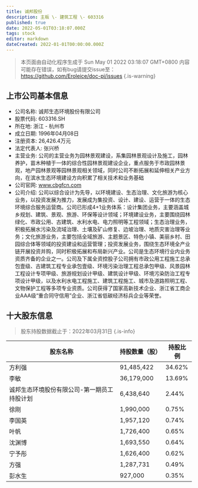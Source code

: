 ```yaml
---
title: 诚邦股份
description: 主板 \- 建筑工程 \- 603316
published: true
date: 2022-05-01T03:18:07.000Z
tags: stock
editor: markdown
dateCreated: 2022-01-01T00:00:00.000Z
---
```


> 本页面由自动化程序生成于 Sun May 01 2022 03:18:07 GMT+0800
> 内容可能存在错误，如有bug请提交issue至：https://github.com/Eroleice/doc-pi/issues
{.is-warning}

## 上市公司基本信息
- 公司名称: 诚邦生态环境股份有限公司
- 股票代码: 603316.SH
- 所在地: 浙江 - 杭州市
- 成立日期: 1996年04月08日
- 注册资本: 26,426.4万元
- 法定代表人: 张兴桥
- 主营业务: 公司的主营业务为园林景观建设，系集园林景观设计及施工，园林养护，苗木种植于一体的综合性园林景观建设企业，重点服务于市政园林景观，地产园林景观等园林景观相关领域，同时公司不断拓展和延伸相关产业方向，在滨水生态环境建设方向积累了相关技术和业务基础
- 公司官网: www.cbgfcn.com
- 公司介绍: 公司以综合设计为先导，以环境建设、生态治理、文化旅游为核心业务，以投资发展为推力，发展成为集投资、设计、建设、运营于一体的生态环境综合服务运营商。公司已形成4+1业务体系：设计集团业务，主要涵盖城乡规划、建筑、景观、旅游、环保等设计领域；环境建设业务，主要围绕园林绿化、市政公用、古建筑、水利水电、电力照明等工程领域；生态治理业务，积极拓展水污染及流域治理、土壤及矿山修复、边坡治理、地质灾害治理等业务；文化旅游业务，主要包括全域旅游、主题景区、特色小镇、美丽乡村、田园综合体等领域的投资建设和运营管理；投资发展业务，围绕生态环境全产业链开展投资并购，同时积极拓展和布局新兴产业。公司是生态环境行业内业务资质齐备的企业之一。公司及下属全资控股子公司拥有市政公用工程施工总承包壹级、古建筑工程专业承包壹级、环境污染治理工程总承包甲级、风景园林工程设计专项甲级、旅游规划设计甲级、建筑设计甲级、环境污染防治工程专项设计甲级，以及水利水电工程施工、建筑工程施工、城市及道路照明工程、文物保护工程等多项专业资质。公司获得了国家高新技术企业、浙江省工商企业AAA级“重合同守信用”企业、浙江省低碳经济标兵企业等荣誉。


## 十大股东信息
> 股东持股数据截止于：2022年03月31日
{.is-info}

| 股东名称 | 持股数量（股） | 持股比例 |
| --- | --- | --- |
| 方利强 | 91,485,422 | 34.62% |
| 李敏 | 36,179,000 | 13.69% |
| 诚邦生态环境股份有限公司-第一期员工持股计划 | 6,438,640 | 2.44% |
| 徐刚 | 1,990,000 | 0.75% |
| 李国英 | 1,957,120 | 0.74% |
| 叶帆 | 1,726,400 | 0.65% |
| 沈渊博 | 1,693,550 | 0.64% |
| 宁予彤 | 1,626,400 | 0.62% |
| 方强 | 1,287,731 | 0.49% |
| 彭水生 | 927,000 | 0.35% |




